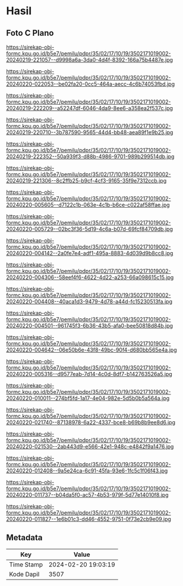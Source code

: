 # Hasil

## Foto C Plano

https://sirekap-obj-formc.kpu.go.id/b5e7/pemilu/pdpr/35/02/17/10/19/3502171019002-20240219-221057--d9998a6a-3da0-4d4f-8392-166a75b4487e.jpg

https://sirekap-obj-formc.kpu.go.id/b5e7/pemilu/pdpr/35/02/17/10/19/3502171019002-20240220-022053--be02fa20-0cc5-464a-aecc-4c6b74053fbd.jpg

https://sirekap-obj-formc.kpu.go.id/b5e7/pemilu/pdpr/35/02/17/10/19/3502171019002-20240219-222209--a52247df-6046-4da9-8ee6-a358ea2f537c.jpg

https://sirekap-obj-formc.kpu.go.id/b5e7/pemilu/pdpr/35/02/17/10/19/3502171019002-20240219-220710--3b787590-9565-44d4-bb48-aea89f1e9b25.jpg

https://sirekap-obj-formc.kpu.go.id/b5e7/pemilu/pdpr/35/02/17/10/19/3502171019002-20240219-222352--50a939f3-d88b-4986-9701-989b299514db.jpg

https://sirekap-obj-formc.kpu.go.id/b5e7/pemilu/pdpr/35/02/17/10/19/3502171019002-20240219-221306--8c2ffb25-b9cf-4cf3-9165-35f9e7312ccb.jpg

https://sirekap-obj-formc.kpu.go.id/b5e7/pemilu/pdpr/35/02/17/10/19/3502171019002-20240220-005605--d7122c1b-063e-4c1b-b6ce-c022af58ffae.jpg

https://sirekap-obj-formc.kpu.go.id/b5e7/pemilu/pdpr/35/02/17/10/19/3502171019002-20240220-005729--02bc3f36-5d19-4c6a-b07d-69fcf84709db.jpg

https://sirekap-obj-formc.kpu.go.id/b5e7/pemilu/pdpr/35/02/17/10/19/3502171019002-20240220-004142--2a0fe7e4-adf1-495a-8883-4d039d9b8cc8.jpg

https://sirekap-obj-formc.kpu.go.id/b5e7/pemilu/pdpr/35/02/17/10/19/3502171019002-20240220-004306--58eef4f6-4622-4d22-a253-66a098615c15.jpg

https://sirekap-obj-formc.kpu.go.id/b5e7/pemilu/pdpr/35/02/17/10/19/3502171019002-20240220-004408--40aca1d3-9479-4d78-a44d-fc15230513fa.jpg

https://sirekap-obj-formc.kpu.go.id/b5e7/pemilu/pdpr/35/02/17/10/19/3502171019002-20240220-004501--961745f3-6b36-43b5-afa0-bee50818d84b.jpg

https://sirekap-obj-formc.kpu.go.id/b5e7/pemilu/pdpr/35/02/17/10/19/3502171019002-20240220-004642--06e50b6e-43f8-49bc-90f4-d680bb565e4a.jpg

https://sirekap-obj-formc.kpu.go.id/b5e7/pemilu/pdpr/35/02/17/10/19/3502171019002-20240220-005316--d9577eab-7d14-4c0d-8df7-b142763526a5.jpg

https://sirekap-obj-formc.kpu.go.id/b5e7/pemilu/pdpr/35/02/17/10/19/3502171019002-20240220-010011--274bf5fd-1a17-4e04-982e-5d5b0b5a564a.jpg

https://sirekap-obj-formc.kpu.go.id/b5e7/pemilu/pdpr/35/02/17/10/19/3502171019002-20240220-021740--87138978-6a22-4337-bce8-b69b8b9ee8d6.jpg

https://sirekap-obj-formc.kpu.go.id/b5e7/pemilu/pdpr/35/02/17/10/19/3502171019002-20240220-021530--2ab443d9-e566-42e1-948c-e4842f9a1476.jpg

https://sirekap-obj-formc.kpu.go.id/b5e7/pemilu/pdpr/35/02/17/10/19/3502171019002-20240220-012408--9a5e24ca-6c91-45fa-93e6-1fc5c1f06f43.jpg

https://sirekap-obj-formc.kpu.go.id/b5e7/pemilu/pdpr/35/02/17/10/19/3502171019002-20240220-011737--b04da5f0-ac57-4b53-979f-5d77e14010f8.jpg

https://sirekap-obj-formc.kpu.go.id/b5e7/pemilu/pdpr/35/02/17/10/19/3502171019002-20240220-011827--1e6b01c3-dd46-4552-9751-0f73e2cb9e09.jpg


## Metadata

| Key        | Value               |
| ---------- | ------------------- |
| Time Stamp | 2024-02-20 19:03:19 |
| Kode Dapil | 3507                |



